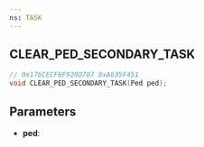 ```yaml
---
ns: TASK
---
```

## CLEAR_PED_SECONDARY_TASK

```c
// 0x176CECF6F920D707 0xA635F451
void CLEAR_PED_SECONDARY_TASK(Ped ped);
```


## Parameters
* **ped**: 

